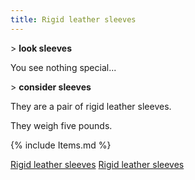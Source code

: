 ```yaml
---
title: Rigid leather sleeves
---
```


\> **look sleeves**

You see nothing special...

\> **consider sleeves**

They are a pair of rigid leather sleeves.

They weigh five pounds.

{% include Items.md %}

[Rigid leather sleeves](Category:_Leather_equipment "wikilink") [Rigid
leather sleeves](Category:Arms_items "wikilink")